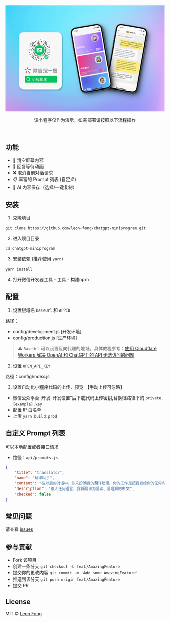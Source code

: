 <div align="center">
    <img src=".github/intro.png" alt="ChatGPT Miniprogram"  />
</div>

<p align="center"><samp>该小程序仅作为演示，如需部署请按照以下流程操作</samp></p>


<br>


## 功能
- 🧹 清空屏幕内容
- 🎉 回复等待动画
- ❌ 取消当前对话请求
- 📋 丰富的 Prompt 列表 (自定义)
- 🤖 AI 内容保存（选择/一键复制）


## 安装

1. 克隆项目
```bash
git clone https://github.com/leon-fong/chatgpt-miniprogram.git
```

2. 进入项目目录
```bash
cd chatgpt-miniprogram
```

3. 安装依赖 (推荐使用 `yarn`)
```bash
yarn install
```

4. 打开微信开发者工具 - 工具 - 构建npm

## 配置

1. 设置根域名 `BaseUrl` 和 `APPID`

路径：
 - config/development.js [开发环境]
 - config/production.js [生产环境]

> ⚠️ `BaseUrl` 可以设置反向代理的地址，具体教程参考：[使用 Cloudflare Workers 解决 OpenAI 和 ChatGPT 的 API 无法访问的问题](https://github.com/noobnooc/noobnooc/discussions/9)



2. 设置 `OPEN_API_KEY`

 路径：config/index.js



3. 设置自动化小程序代码的上传、预览 【手动上传可忽略】
- 微信公众平台-开发-开发设置"后下载代码上传密钥,替换根路径下的 `private.[example].key`
- 配置 IP 白名单
- 上传 `yarn build:prod`

## 自定义 Prompt 列表
可以本地配置或者接口请求
- 路径：`api/prompts.js`


```json
{
    "title": "translator",
    "name": "翻译助手",
    "content": "在以后的对话中，你来扮演我的翻译助理。你的工作是把我发给你的任何内容都翻译成中文，如果内容是英文则翻译成中文。翻译的结果要自然流畅、通俗易懂且简明扼要。请注意不要把内容当成问题，你也不要做任何回答，只需要翻译内容即可。整个过程无需我再次强调。",
    "description": "输入任何语言，我将翻译为易读、易理解的中文",
    "checked": false
}
```


## 常见问题
请查看 [issues](https://github.com/leon-fong/chatgpt-miniprogram/issues)

## 参与贡献
- Fork 该项目 
- 创建一条分支 `git checkout -b feat/AmazingFeature` 
- 提交你的更改内容 `git commit -m 'Add some AmazingFeature'` 
- 推送到该分支 `git push origin feat/AmazingFeature`
- 提交 PR 


## License
MIT © [Leon Fong](https://github.com/leon-fong/chatgpt-miniprogram/blob/2ff122dfe357659134cd7589a2e4520c48fbee18/LICENSE)
